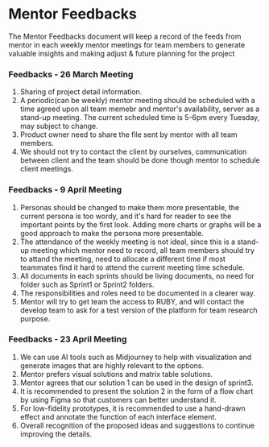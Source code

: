 # Mentor Feedbacks
The Mentor Feedbacks document will keep a record of the feeds from mentor in each weekly mentor meetings for team members to generate valuable insights and making adjust & future planning for the project

### Feedbacks - 26 March Meeting
1. Sharing of project detail information.
2. A periodic(can be weekly) mentor meeting should be scheduled with a time agreed upon all team memebr and mentor's availability, server as a stand-up meeting. The current scheduled time is 5-6pm every Tuesday, may subject to change.
3. Product owner need to share the file sent by mentor with all team members.
4. We should not try to contact the client by ourselves, communication between client and the team should be done though mentor to schedule client meetings.

### Feedbacks - 9 April Meeting
1. Personas should be changed to make them more presentable, the current persona is too wordy, and it's hard for reader to see the important points by the first look. Adding more charts or graphs will be a good approach to make the persona more presentable.
2. The attendance of the weekly meeting is not ideal, since this is a stand-up meeting which mentor need to record, all team members should try to attand the meeting, need to allocate a different time if most teammates find it hard to attend the current meeting time schedule.
3. All documents in each sprints should be living documents, no need for folder such as Sprint1 or Sprint2 folders.
4. The responsibilities and roles need to be documented in a clearer way.
5. Mentor will try to get team the access to RUBY, and will contact the develop team to ask for a test version of the platform for team research purpose.

### Feedbacks - 23 April Meeting
1. We can use AI tools such as Midjourney to help with visualization and generate images that are highly relevant to the options.
2. Mentor prefers visual solutions and matrix table solutions.
3. Mentor agrees that our solution 1 can be used in the design of sprint3.
4. It is recommended to present the solution 2 in the form of a flow chart by using Figma so that customers can better understand it.
5. For low-fidelity prototypes, it is recommended to use a hand-drawn effect and annotate the function of each interface element.
6. Overall recognition of the proposed ideas and suggestions to continue improving the details.